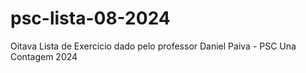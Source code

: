 # psc-lista-08-2024
Oitava Lista de Exercicio dado pelo professor Daniel Paiva - PSC Una Contagem 2024
